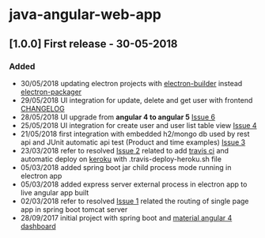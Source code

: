 # java-angular-web-app

## [1.0.0] First release - 30-05-2018

### Added
- 30/05/2018 updating electron projects with [electron-builder](https://github.com/electron-userland/electron-builder) instead [electron-packager](https://github.com/electron-userland/electron-packager)
- 29/05/2018 UI integration for update, delete and get user with frontend [CHANGELOG](https://github.com/amanganiello90/java-angular-web-app/blob/master/frontend-app/CHANGELOG.md)
- 28/05/2018 UI upgrade from **angular 4 to angular 5** [Issue 6](https://github.com/amanganiello90/java-angular-web-app/issues/6) 
- 25/05/2018 UI integration for create user and user list table view [Issue 4](https://github.com/amanganiello90/java-angular-web-app/issues/4) 
- 21/05/2018 first integration with embedded h2/mongo db used by rest api and JUnit automatic api test (Product and time examples) [Issue 3](https://github.com/amanganiello90/java-angular-web-app/issues/3) 
- 23/03/2018 refer to resolved [Issue 2](https://github.com/amanganiello90/java-angular-web-app/issues/2) related to add [travis ci](https://travis-ci.org/) and automatic deploy on [keroku](https://www.heroku.com/) with .travis-deploy-heroku.sh file 
- 05/03/2018 added spring boot jar child process mode running in electron app
- 05/03/2018 added express server external process in electron app to live angular app built
- 02/03/2018 refer to resolved [Issue 1](https://github.com/amanganiello90/java-angular-web-app/issues/1) related the routing of single page app in spring boot tomcat server
- 28/09/2017 initial project with spring boot and [material angular 4 dashboard](https://github.com/creativetimofficial/material-dashboard-angular) 

